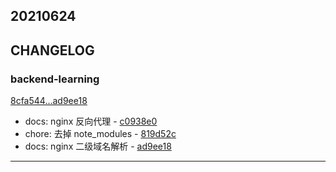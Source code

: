 ## 20210624

## CHANGELOG

### backend-learning

[8cfa544...ad9ee18](https://github.com/zhbhun/backend-learning/compare/8cfa544...ad9ee18)

* docs: nginx 反向代理 - [c0938e0](https://github.com/zhbhun/backend-learning/commit/c0938e0f28b7bd3c0da26634b9904e49c75d3821)
* chore: 去掉 note_modules - [819d52c](https://github.com/zhbhun/backend-learning/commit/819d52ca2054fbda0c42316830f2c2f71e9c9b3f)
* docs: nginx 二级域名解析 - [ad9ee18](https://github.com/zhbhun/backend-learning/commit/ad9ee1802b1eac86e6f9554271253002c73270cf)

---

